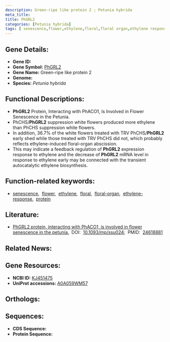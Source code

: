 ```yaml
---
description: Green-ripe like protein 2 ; Petunia hybrida
meta_title:
title: PhGRL2
categories: [Petunia hybrida]
tags: [ senescence,flower,ethylene,floral,floral organ,ethylene response,protein ]
---
```


## Gene Details:
- **Gene ID:** []()
- **Gene Symbol:** <u>PhGRL2</u>
- **Gene Name:** Green-ripe like protein 2
- **Genome:** []()
- **Species:** *Petunia hybrida*

## Functional Descriptions:
   - **PhGRL2** Protein, Interacting with PhACO1, Is Involved in Flower Senescence in the Petunia.
   - PhCHS/**PhGRL2** suppression white flowers produced more ethylene than PhCHS suppression white flowers.
   - In addition, 36.7% of the white flowers treated with TRV PhCHS/**PhGRL2** early shed while those treated with TRV PhCHS did not, which probably reflects ethylene-induced floral-organ abscission.
   - This may indicate a feedback regulation of **PhGRL2** expression response to ethylene and the decrease of **PhGRL2** mRNA level in response to ethylene early may be connected with the transient autocatalytic ethylene biosynthesis.

## Function-related keywords:
   - [senescence](/tags/senescence/),&nbsp;&nbsp;[flower](/tags/flower/),&nbsp;&nbsp;[ethylene](/tags/ethylene/),&nbsp;&nbsp;[floral](/tags/floral/),&nbsp;&nbsp;[floral-organ](/tags/floral-organ/),&nbsp;&nbsp;[ethylene-response](/tags/ethylene-response/),&nbsp;&nbsp;[protein](/tags/protein/)

## Literature:
   - [PhGRL2 protein, interacting with PhACO1, is involved in flower senescence in the petunia.](https://doi.org/10.1093/mp/ssu024)&nbsp;&nbsp;DOI:&nbsp;&nbsp;[10.1093/mp/ssu024](https://doi.org/10.1093/mp/ssu024);&nbsp;&nbsp;PMID:&nbsp;&nbsp;[24618881](https://pubmed.ncbi.nlm.nih.gov/24618881/)

## Related News:

## Gene Resources:
- **NCBI ID:**  [KJ451475](https://www.ncbi.nlm.nih.gov/gene/?term=KJ451475)
- **UniProt accessions:**  [A0A059WM57](https://www.uniprot.org/uniprotkb/A0A059WM57/entry)

## Orthologs:

## Sequences:
- **CDS Sequence:**
- **Protein Sequence:**
